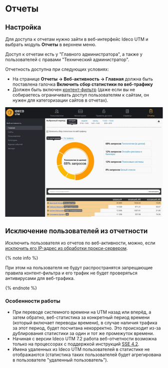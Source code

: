 # Отчеты

## Настройка

Для доступа к отчетам нужно зайти в веб-интерфейс Ideco UTM и выбрать модуль **Отчеты** в верхнем меню.

Доступ к отчетам есть у "Главного администратора", а также у пользователей с правами "Технический администратор".

Отчетность доступна при следующих условиях:

* На странице **Отчеты -> Веб-активность -> Главная** должна быть поставлена галочка **Включить сбор статистики по веб-трафику**
* Должен быть включен [контент-фильтр](access-rules/content-filter/) (даже если вы не собираетесь ограничивать доступ пользователям к сайтам, он нужен для категоризации сайтов в отчетах).

![](attachments/2261141/7110831.jpg)

## Исключение пользователей из отчетности

Исключить пользователя из отчетов по веб-активности, можно, если [исключить его IP-адрес из обработки прокси-сервером](services/proxy/exclusions.md).

{% note info %}

При этом на пользователя не будут распространятся запрещающие правила контент-фильтра и его трафик не будет проверяться антивирусами для веб-трафика.

{% endnote %}

### Особенности работы

* При переводе системного времени на UTM назад или вперёд, а затем обратно, веб-статистика за конкретный период времени (который включает переводы времени), в случае наличия трафика за этот период, будет посчитана некорректно. Это происходит из-за дублирования статистики за один и тот же промежуток времени.
* Начиная с версии Ideco UTM 7.2 работа веб-отчетности возможна только на процессорах с поддержкой инструкций [SSE 4.2](https://ru.wikipedia.org/wiki/SSE4).
* Имена удаленных из Ideco UTM пользователей в статистике не отображаются (статистика таких пользователей будет агрегирована в пользователе "удаленный пользователь").
